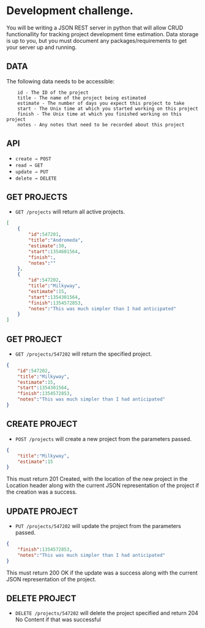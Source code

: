 Development challenge. 
======================

You will be writing a JSON REST server in python that will allow CRUD functionallity for tracking project development time estimation. Data storage is up to you, but you must document any packages/requirements to get your server up and running.

DATA
----

The following data needs to be accessible:
```
    id - The ID of the project
    title - The name of the project being estimated
    estimate - The number of days you expect this project to take
    start - The Unix time at which you started working on this project
    finish - The Unix time at which you finished working on this project
    notes - Any notes that need to be recorded about this project
```

API
---

* `create → POST`
* `read → GET`
* `update → PUT`
* `delete → DELETE`

GET PROJECTS
------------

* `GET /projects` will return all active projects.
    
```json    
[ 
    {
        "id":547201,
        "title":"Andromeda",
        "estimate":30,
        "start":1354601564,
        "finish":,
        "notes":""
    },
    {
        "id":547202,
        "title":"Milkyway",
        "estimate":15,
        "start":1354301564,
        "finish":1354572853,
        "notes":"This was much simpler than I had anticipated"
    }
]
```
    
GET PROJECT
-----------

* `GET /projects/547202` will return the specified project.

```json    
{
    "id":547202,
    "title":"Milkyway",
    "estimate":15,
    "start":1354301564,
    "finish":1354572853,
    "notes":"This was much simpler than I had anticipated"
}
```
    
CREATE PROJECT
--------------

* `POST /projects` will create a new project from the parameters passed.

```json    
{
    "title":"Milkyway",
    "estimate":15
}
```
    
This must return 201 Created, with the location of the new project in the Location header along with the current JSON representation of the project if the creation was a success.
    
    
UPDATE PROJECT
--------------

* `PUT /projects/547202` will update the project from the parameters passed.

```json    
{
    "finish":1354572853,
    "notes":"This was much simpler than I had anticipated"
}
```
    
This must return 200 OK if the update was a success along with the current JSON representation of the project.

    
DELETE PROJECT
--------------
    
* `DELETE /projects/547202` will delete the project specified and return 204 No Content if that was successful
